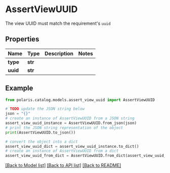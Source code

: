 # AssertViewUUID

The view UUID must match the requirement's `uuid`

## Properties

Name | Type | Description | Notes
------------ | ------------- | ------------- | -------------
**type** | **str** |  | 
**uuid** | **str** |  | 

## Example

```python
from polaris.catalog.models.assert_view_uuid import AssertViewUUID

# TODO update the JSON string below
json = "{}"
# create an instance of AssertViewUUID from a JSON string
assert_view_uuid_instance = AssertViewUUID.from_json(json)
# print the JSON string representation of the object
print(AssertViewUUID.to_json())

# convert the object into a dict
assert_view_uuid_dict = assert_view_uuid_instance.to_dict()
# create an instance of AssertViewUUID from a dict
assert_view_uuid_from_dict = AssertViewUUID.from_dict(assert_view_uuid_dict)
```
[[Back to Model list]](../README.md#documentation-for-models) [[Back to API list]](../README.md#documentation-for-api-endpoints) [[Back to README]](../README.md)


